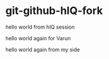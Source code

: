 # git-github-hIQ-fork

hello world from hIQ session

hello world again for Varun

hello world again from my side
